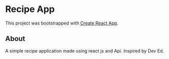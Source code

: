 # Recipe App

This project was bootstrapped with [Create React App](https://github.com/facebook/create-react-app).

## About
A simple recipe application made using react js and Api. Inspired by Dev Ed.

